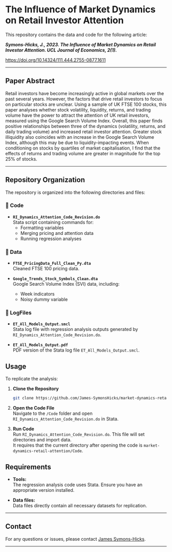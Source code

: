 # The Influence of Market Dynamics on Retail Investor Attention

This repository contains the data and code for the following article:

***Symons-Hicks, J., 2023. The Influence of Market Dynamics on Retail Investor Attention. UCL Journal of Economics, 2(1).***

https://doi.org/10.14324/111.444.2755-0877.1611

---

## Paper Abstract

Retail investors have become increasingly active in global markets over the past several years. However, the factors that drive retail investors to focus on particular stocks are unclear. Using a sample of UK FTSE 100 stocks, this paper analyses whether stock volatility, liquidity, returns, and trading volume have the power to attract the attention of UK retail investors, measured using the Google Search Volume Index. Overall, this paper finds positive relationships between three of the dynamics (volatility, returns, and daily trading volume) and increased retail investor attention. Greater stock illiquidity also coincides with an increase in the Google Search Volume Index, although this may be due to liquidity-impacting events. When conditioning on stocks by quartiles of market capitalisation, I find that the effects of returns and trading volume are greater in magnitude for the top 25% of stocks.

---

## Repository Organization

The repository is organized into the following directories and files:

### 📂 Code

- **`RI_Dynamics_Attention_Code_Revision.do`**  
  Stata script containing commands for:
  - Formatting variables
  - Merging pricing and attention data
  - Running regression analyses

### 📂 Data

- **`FTSE_PricingData_Full_Clean_Py.dta`**  
  Cleaned FTSE 100 pricing data.

- **`Google_Trends_Stock_Symbols_Clean.dta`**  
  Google Search Volume Index (SVI) data, including:
  - Week indicators
  - Noisy dummy variable

### 📂 LogFiles

- **`ET_All_Models_Output.smcl`**  
  Stata log file with regression analysis outputs generated by `RI_Dynamics_Attention_Code_Revision.do`.

- **`ET_All_Models_Output.pdf`**  
  PDF version of the Stata log file `ET_All_Models_Output.smcl`.

## Usage

To replicate the analysis:

1. **Clone the Repository**

   ```bash
   git clone https://github.com/James-SymonsHicks/market-dynamics-retail-attention.git
   ```

2. **Open the Code File**  
  Navigate to the `/Code` folder and open `RI_Dynamics_Attention_Code_Revision.do` in Stata.

3. **Run Code**  
  Run `RI_Dynamics_Attention_Code_Revision.do`. This file will set directories and import data.  
  It requires that the current directory after opening the code is `market-dynamics-retail-attention/Code`.

## Requirements

- **Tools:**  
  The regression analysis code uses Stata. Ensure you have an appropriate version installed.

- **Data files:**  
  Data files directly contain all necessary datasets for replication.

---

## Contact

For any questions or issues, please contact [James Symons-Hicks](mailto:j.symons-hicks@lse.ac.uk).

---
